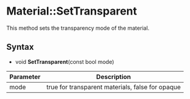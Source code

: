 # Material::SetTransparent

This method sets the transparency mode of the material.

## Syntax

- void **SetTransparent**(const bool mode)

| Parameter | Description |
|---|---|
| mode | true for transparent materials, false for opaque |
